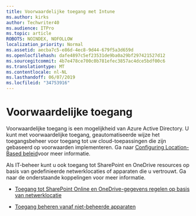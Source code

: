 ```yaml
---
title: Voorwaardelijke toegang met Intune
ms.author: kirks
author: Techwriter40
ms.audience: ITPro
ms.topic: article
ROBOTS: NOINDEX, NOFOLLOW
localization_priority: Normal
ms.assetid: aecba7c5-e86d-4ec8-9d44-679f5a3d659d
ms.openlocfilehash: dafe4897c5ef23531de9ba0a29bf297421527d12
ms.sourcegitcommit: 4b7e478ce700c0b781efec3857ac4dce5bdf00c6
ms.translationtype: MT
ms.contentlocale: nl-NL
ms.lasthandoff: 06/07/2019
ms.locfileid: "34753916"
---
```

# <a name="conditional-access"></a>Voorwaardelijke toegang

Voorwaardelijke toegang is een mogelijkheid van Azure Active Directory. U kunt met voorwaardelijke toegang, geautomatiseerde wijze het toegangsbeheer voor toegang tot uw cloud-toepassingen die zijn gebaseerd op voorwaarden implementeren. Ga naar [Configuring Location-Based beleid](https://docs.microsoft.com/azure/active-directory/conditional-access/overview)voor meer informatie.

Als IT-beheer kunt u ook toegang tot SharePoint en OneDrive resources op basis van gedefinieerde netwerklocaties of apparaten die u vertrouwt. Ga naar de onderstaande koppelingen voor meer informatie.

- [Toegang tot SharePoint Online en OneDrive-gegevens regelen op basis van netwerklocatie](https://docs.microsoft.com/sharepoint/control-access-based-on-network-location)

- [Toegang beheren vanaf niet-beheerde apparaten](https://docs.microsoft.com/sharepoint/control-access-from-unmanaged-devices)


